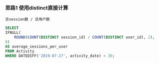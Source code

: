 ### 思路1 使用distinct直接计算

`总session数 / 总用户数`

```sql
SELECT
IFNULL(
    ROUND(COUNT(DISTINCT session_id) / COUNT(DISTINCT user_id), 2), 
0)
AS average_sessions_per_user
FROM Activity
WHERE DATEDIFF('2019-07-27', activity_date) < 30;
```
